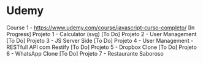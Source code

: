 # Udemy

Course 1 - https://www.udemy.com/course/javascript-curso-completo/
[In Progress] Projeto 1 - Calculator (svg)
[To Do] Projeto 2 - User Management
[To Do] Projeto 3 - JS Server Side
[To Do] Projeto 4 - User Management - RESTfull API com Restify
[To Do] Projeto 5 - Dropbox Clone
[To Do] Projeto 6 - WhatsApp Clone
[To Do] Projeto 7 - Restaurante Saboroso




